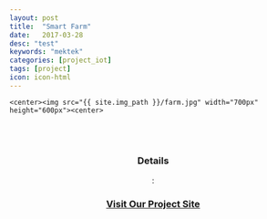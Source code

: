 ```yaml
---
layout: post
title:  "Smart Farm"
date:   2017-03-28
desc: "test"
keywords: "mektek"
categories: [project_iot]
tags: [project]
icon: icon-html
---
```




   <!-- ![edit]({{ site.img_path }}/3steps/edit.gif) -->
	<center><img src="{{ site.img_path }}/farm.jpg" width="700px" height="600px"><center>

<br><br><center><h3>Details</h3> : <a href="http://khamarbari.mektekbd.com"><h3>Visit Our Project Site</h3></a></center>
